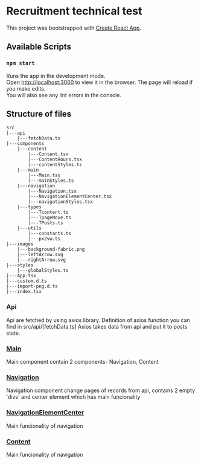 # Recruitment technical test

This project was bootstrapped with [Create React App](https://github.com/facebook/create-react-app).

## Available Scripts

### `npm start`

Runs the app in the development mode.\
Open [http://localhost:3000](http://localhost:3000) to view it in the browser.
The page will reload if you make edits.\
You will also see any lint errors in the console.

## Structure of files

    src
    |---api
        |---fetchData.ts
    |---components
        |---content
            |---Content.tsx
            |---ContentHours.tsx
            |---contentStyles.ts
        |---main
            |---Main.tsx
            |---mainStyles.ts
        |---navigation
            |---Navigation.tsx
            |---NavigationElementCenter.tsx
            |---navigationStyles.tsx
        |---types
            |---Tcontent.ts
            |---TpageMove.ts
            |---TPosts.ts
        |---utils
            |---constants.ts
            |---px2vw.ts
    |---images
        |---background-fabric.png
        |---leftArrow.svg
        |---rightArrow.svg
    |---styles
        |---globalStyles.ts
    |---App.tsx
    |---custom.d.ts
    |---import-png.d.ts
    |---index.tsx

### Api
Api are fetched by using axios library.
Definition of axios function you can find in src/api/[fetchData.ts]
Axios takes data from api and put it to posts state.

### [Main](https://github.com/TomaszBeben/getresponse/blob/main/src/components/main/Main.tsx)
Main component contain 2 components- Navigation, Content

### [Navigation](https://github.com/TomaszBeben/getresponse/blob/main/src/components/navigation/Navigation.tsx)
Navigation component change pages of records from api,
contains 2 empty 'divs' and center element which has main funcionality

### [NavigationElementCenter](https://github.com/TomaszBeben/getresponse/blob/main/src/components/navigation/NavigationElementCenter.tsx)
Main funcionality of navigation

### [Content](https://github.com/TomaszBeben/getresponse/blob/main/src/components/navigation/NavigationElementCenter.tsx)
Main funcionality of navigation

